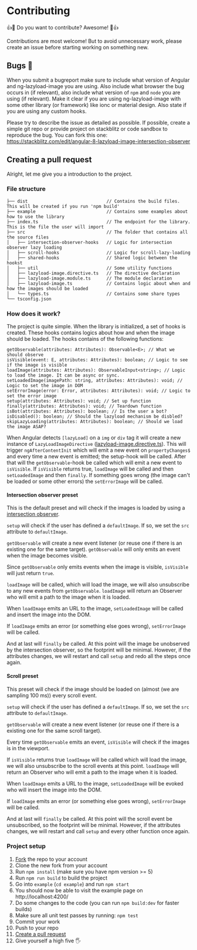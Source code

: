 # Contributing

:+1::tada: Do you want to contribute? Awesome! :tada::+1:

Contributions are most welcome! But to avoid unnecessary work, please create an issue before starting working on something new.

## Bugs 🐞

When you submit a bugreport make sure to include what version of Angular and ng-lazyload-image you are using. Also include what browser the bug occurs in (if relevant), also include what version of `npm` and `node` you are using (if relevant).
Make it clear if you are using ng-lazyload-image with some other library (or framework) like ionc or material design. Also state if you are using any custom hooks.

Please try to describe the issue as detailed as possible. If possible, create a simple git repo or provide project on stackblitz or code sandbox to reproduce the bug. You can fork this one: https://stackblitz.com/edit/angular-8-lazyload-image-intersection-observer

## Creating a pull request

Alright, let me give you a introduction to the project.

### File structure

```
├── dist                              // Contains the build files. This will be created if you run 'npm build'
├── example                           // Contains some examples about how to use the library
├── index.ts                          // The endpoint for the library. This is the file the user will import
├── src                               // The folder that contains all the source files
│   ├── intersection-observer-hooks   // Logic for intersection observer lazy loading
│   ├── scroll-hooks                  // Logic for scroll-lazy-loading
│   ├── shared-hooks                  // Shared logic between the hookst
│   ├── util                          // Some utility functions
│   ├── lazyload-image.directive.ts   // The directive declaration
│   ├── lazyload-image.module.ts      // The module declaration
│   ├── lazyload-image.ts             // Contains logic about when and how the images should be loaded
│   └── types.ts                      // Contains some share types
└── tsconfig.json
```

### How does it work?

The project is quite simple. When the library is initialized, a set of hooks is created. These hooks contains logics about how and when the image should be loaded. The hooks contains of the following functions:

```
getObservable(attributes: Attributes): Observable<E>; // What we should observe
isVisible(event: E, attributes: Attributes): boolean; // Logic to see if the image is visible
loadImage(attributes: Attributes): ObservableInput<string>; // Logic to load the image. It can be async or sync.
setLoadedImage(imagePath: string, attributes: Attributes): void; // Logic to set the image in DOM
setErrorImage(error: Error, attributes: Attributes): void; // Logic to set the error image
setup(attributes: Attributes): void; // Set up function
finally(attributes: Attributes): void; // Teardown function
isBot(attributes: Attributes): boolean; // Is the user a bot?
isDisabled(): boolean; // Should the lazyload mechanism be disbled?
skipLazyLoading(attributes: Attributes): boolean; // Should we load the image ASAP?
```

When Angular detects `[lazyLoad]` on a `img` or `div` tag it will create a new instance of `LazyLoadImageDirective` ([lazyload-image.directive.ts](src/lazyload-image.directive.ts)). This will trigger `ngAfterContentInit` which will emit a new event on `propertyChanges$` and every time a new event is emitted; the setup-hook will be called. After that will the `getObservable`-hook be called which will emit a new event to `isVisible`. If `isVisible` returns true, `loadImage` will be called and then `setLoadedImage` and then `finally`. If something goes wrong (the image can't be loaded or some other errors) the `setErrorImage` will be called.

#### Intersection observer preset

This is the default preset and will check if the images is loaded by using a [intersection observer](https://developer.mozilla.org/en-US/docs/Web/API/Intersection_Observer_API).

`setup` will check if the user has defined a `defaultImage`. If so, we set the `src` attribute to `defaultImage`.

`getObservable` will create a new event listener (or reuse one if there is an existing one for the same target). `getObservable` will only emits an event when the image becomes visible.

Since `getObservable` only emits events when the image is visible, `isVisible` will just return `true`.

`loadImage` will be called, which will load the image, we will also unsubscribe to any new events from `getObservable`. `loadImage` will return an Observer who will emit a path to the image when it is loaded.

When `loadImage` emits an URL to the image, `setLoadedImage` will be called and insert the image into the DOM.

If `loadImage` emits an error (or something else goes wrong), `setErrorImage` will be called.

And at last will `finally` be called. At this point will the image be unobserved by the intersection observer, so the footprint will be minimal. However, if the attributes changes, we will restart and call `setup` and redo all the steps once again.

#### Scroll preset

This preset will check if the image should be loaded on (almost (we are sampling 100 ms)) every scroll event.

`setup` will check if the user has defined a `defaultImage`. If so, we set the `src` attribute to `defaultImage`.

`getObservable` will create a new event listener (or reuse one if there is a existing one for the same scroll target).

Every time `getObservable` emits an event, `isVisible` will check if the images is in the viewport.

If `isVisible` returns true `loadImage` will be called which will load the image, we will also unsubscribe to the scroll events at this point. `loadImage` will return an Observer who will emit a path to the image when it is loaded.

When `loadImage` emits a URL to the image, `setLoadedImage` will be evoked who will insert the image into the DOM.

If `loadImage` emits an error (or something else goes wrong), `setErrorImage` will be called.

And at last will `finally` be called. At this point will the scroll event be unsubscribed, so the footprint will be minimal. However, if the attributes changes, we will restart and call `setup` and every other function once again.

### Project setup

1. [Fork](https://help.github.com/articles/fork-a-repo/) the repo to your account
2. Clone the new fork from your account
3. Run `npm install` (make sure you have npm version >= 5)
4. Run `npm run build` to build the project
5. Go into `example` (`cd example`) and run `npm start`
6. You should now be able to visit the example page on http://localhost:4200/
7. Do some changes to the code (you can run `npm build:dev` for faster builds)
8. Make sure all unit test passes by running: `npm test`
9. Commit your work
10. Push to your repo
11. [Create a pull request](https://help.github.com/articles/creating-a-pull-request/)
12. Give yourself a high five 🖐
